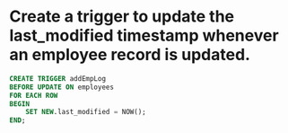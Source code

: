 #  Create a trigger to update the last_modified timestamp whenever an employee record is updated. 

```sql
CREATE TRIGGER addEmpLog
BEFORE UPDATE ON employees
FOR EACH ROW
BEGIN
    SET NEW.last_modified = NOW();
END;

```